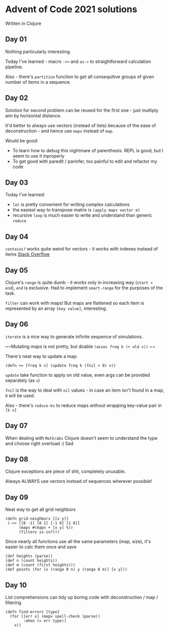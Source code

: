# Advent of Code 2021 solutions

Written in Clojure

## Day 01

Nothing particularly interesting. 

Today I've learned - macro `->>` and `as->` to straightforward calculation pipeline.

Also - there's `partition` function to get all consequitive groups of given number of items in a sequence.

## Day 02

Solution for second problem can be reused for the first one - just multiply aim by horizontal distance.

It'd better to always use vectors (instead of lists) because of the ease of deconstruction - and hence use `mapv` instead of `map`.

Would be good:
- To learn how to debug this nightmare of parenthesis. REPL is good, but I seem to use it inproperly
- To get good with paredit / parinfer, too painful to edit and refactor my code

## Day 03

Today I've learned:
- `let` is pretty convenient for writing complex calculations
- the easiest way to transpose matrix is `(apply mapv vector m)`
- recursive `loop` is much easier to write and understand than generic `reduce`

## Day 04

`contains?` works quite weird for vectors - it works with indexes instead of items [Stack Overflow](https://stackoverflow.com/questions/3249334/test-whether-a-list-contains-a-specific-value-in-clojure)

## Day 05

Clojure's `range` is quite dumb - it works only in increasing way (`start < end`), `end` is exclusive.
Had to implement `smart-range` for the purposes of the task.

`filter` can work with maps! But maps are flattened so each item is represented by an array `[key value]`, interesting.

## Day 06

`iterate` is a nice way to generate infinite sequence of simulations.

~~Mutating maps is not pretty, but doable `(assoc freq k (+ old v))` ~~

There's neat way to update a map:

```
(defn += [freq k v] (update freq k (fnil + 0) v))
```

`update` take function to apply on old value, even args can be provided separately (as `v`)

`fnil` is the way to deal with `nil` values - in case an item isn't found in a map, `0` will be used.

Also - there's `reduce-kv` to reduce maps without wrapping key-value pair in `[k v]`

## Day 07

When dealing with `Math/abs` Clojure doesn't seem to understand the type and choose right overload :( Sad

## Day 08

Clojure exceptions are piece of shit, completely unusable. 

Always ALWAYS use vectors instead of sequences wherever possible!

## Day 09

Neat way to get all grid neighbors
```
(defn grid-neighbors [[x y]]
 (->> [[0 -1] [0 1] [-1 0] [1 0]]
      (mapv #(mapv + [x y] %))
      (filterv is-in?)))
```

Since nearly all functions use all the same parameters (map, size), it's easier to calc them once and save
```
(def heights (parse))
(def n (count heights))
(def m (count (first heights)))
(def points (for [x (range 0 n) y (range 0 m)] [x y]))
```

## Day 10

List comprehensions can tidy up boring code with deconstruction / map / filtering
```
(defn find-errors [type]
  (for [[err x] (mapv spell-check (parse))
        :when (= err type)]
    x))
```